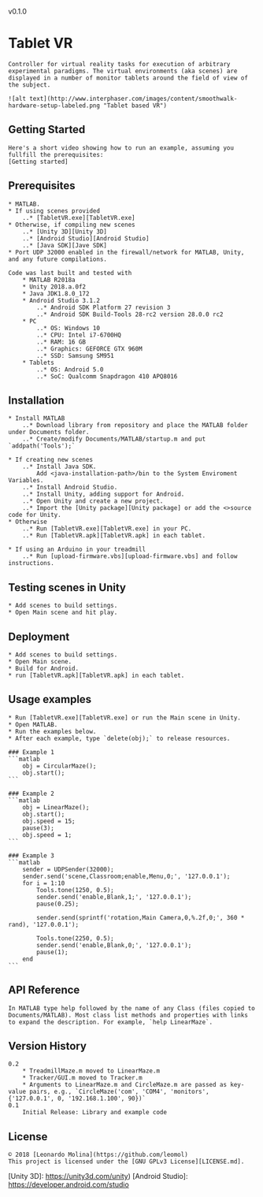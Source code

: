 v0.1.0

# Tablet VR
	Controller for virtual reality tasks for execution of arbitrary experimental paradigms. The virtual environments (aka scenes) are displayed in a number of monitor tablets around the field of view of the subject.
	
	![alt text](http://www.interphaser.com/images/content/smoothwalk-hardware-setup-labeled.png "Tablet based VR")

## Getting Started
	Here's a short video showing how to run an example, assuming you fullfill the prerequisites:
	[Getting started]
	
## Prerequisites
	* MATLAB.
	* If using scenes provided
		..* [TabletVR.exe][TabletVR.exe]
	* Otherwise, if compiling new scenes
		..* [Unity 3D][Unity 3D]
		..* [Android Studio][Android Studio]
		..* [Java SDK][Jave SDK]
	* Port UDP 32000 enabled in the firewall/network for MATLAB, Unity, and any future compilations.
	
	Code was last built and tested with
		* MATLAB R2018a
		* Unity 2018.a.0f2
		* Java JDK1.8.0_172
		* Android Studio 3.1.2
			..* Android SDK Platform 27 revision 3
			..* Android SDK Build-Tools 28-rc2 version 28.0.0 rc2
		* PC
			..* OS: Windows 10
			..* CPU: Intel i7-6700HQ
			..* RAM: 16 GB
			..* Graphics: GEFORCE GTX 960M
			..* SSD: Samsung SM951
		* Tablets
			..* OS: Android 5.0
			..* SoC: Qualcomm Snapdragon 410 APQ8016
	
## Installation
	* Install MATLAB
		..* Download library from repository and place the MATLAB folder under Documents folder.
		..* Create/modify Documents/MATLAB/startup.m and put `addpath('Tools');`
		
	* If creating new scenes
		..* Install Java SDK.
			Add <java-installation-path>/bin to the System Enviroment Variables.
		..* Install Android Studio.
		..* Install Unity, adding support for Android.
		..* Open Unity and create a new project.
		..* Import the [Unity package][Unity package] or add the <>source code for Unity.
	* Otherwise
		..* Run [TabletVR.exe][TabletVR.exe] in your PC.
		..* Run [TabletVR.apk][TabletVR.apk] in each tablet.
		
	* If using an Arduino in your treadmill
		..* Run [upload-firmware.vbs][upload-firmware.vbs] and follow instructions.
		
## Testing scenes in Unity
	* Add scenes to build settings.
	* Open Main scene and hit play.

## Deployment
	* Add scenes to build settings.
	* Open Main scene.
	* Build for Android.
	* run [TabletVR.apk][TabletVR.apk] in each tablet.
		
## Usage examples
	* Run [TabletVR.exe][TabletVR.exe] or run the Main scene in Unity.
	* Open MATLAB.
	* Run the examples below.
	* After each example, type `delete(obj);` to release resources.
	
	### Example 1
	```matlab
		obj = CircularMaze();
		obj.start();
	```
	
	### Example 2
	```matlab
		obj = LinearMaze();
		obj.start();
		obj.speed = 15;
		pause(3);
		obj.speed = 1;
	```
	
	### Example 3
	```matlab
		sender = UDPSender(32000);
		sender.send('scene,Classroom;enable,Menu,0;', '127.0.0.1');
		for i = 1:10
			Tools.tone(1250, 0.5);
			sender.send('enable,Blank,1;', '127.0.0.1');
			pause(0.25);
			
			sender.send(sprintf('rotation,Main Camera,0,%.2f,0;', 360 * rand), '127.0.0.1');
			
			Tools.tone(2250, 0.5);
			sender.send('enable,Blank,0;', '127.0.0.1');
			pause(1);
		end
	```
	
## API Reference
	In MATLAB type help followed by the name of any Class (files copied to Documents/MATLAB). Most class list methods and properties with links to expand the description. For example, `help LinearMaze`.
	
## Version History
	0.2
		* TreadmillMaze.m moved to LinearMaze.m
		* Tracker/GUI.m moved to Tracker.m
		* Arguments to LinearMaze.m and CircleMaze.m are passed as key-value pairs, e.g., `CircleMaze('com', 'COM4', 'monitors', {'127.0.0.1', 0, '192.168.1.100', 90})`
	0.1
		Initial Release: Library and example code
	
## License
	© 2018 [Leonardo Molina](https://github.com/leomol)
	This project is licensed under the [GNU GPLv3 License][LICENSE.md].

[Java SDK]: http://www.oracle.com/technetwork/java/javase/downloads/index.html
[Unity 3D]: https://unity3d.com/unity)
[Android Studio]: https://developer.android.com/studio

[Getting started]: https://drive.google.com/open?id=1PznYQcsR23NS4EQ-l4tKz5mKU-1TjS-7

[Unity package]: bin/TabletVR.unitypackage
[TabletVR.exe]: bin/TabletVR.exe
[TabletVR.apk]: bin/TabletVR.apk
[upload-firmware.vbs]: bin/upload-firmware.vbs